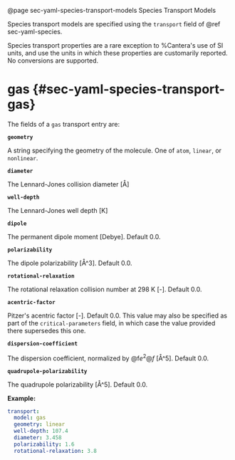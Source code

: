 @page sec-yaml-species-transport-models Species Transport Models

Species transport models are specified using the `transport` field of
@ref sec-yaml-species.

Species transport properties are a rare exception to %Cantera's use of
SI units, and use the units in which these properties are customarily
reported. No conversions are supported.

# gas {#sec-yaml-species-transport-gas}

The fields of a `gas` transport entry are:

<b>`geometry`</b>

A string specifying the geometry of the molecule. One of `atom`,
`linear`, or `nonlinear`.

<b>`diameter`</b>

The Lennard-Jones collision diameter \[Å\]

<b>`well-depth`</b>

The Lennard-Jones well depth \[K\]

<b>`dipole`</b>

The permanent dipole moment \[Debye\]. Default 0.0.

<b>`polarizability`</b>

The dipole polarizability \[Å\^3\]. Default 0.0.

<b>`rotational-relaxation`</b>

The rotational relaxation collision number at 298 K \[-\]. Default 0.0.

<b>`acentric-factor`</b>

Pitzer's acentric factor \[-\]. Default 0.0. This value may also be
specified as part of the `critical-parameters` field,
in which case the value provided there supersedes this one.

<b>`dispersion-coefficient`</b>

The dispersion coefficient, normalized by @f$e^2@f$ \[Å\^5\]. Default 0.0.

<b>`quadrupole-polarizability`</b>

The quadrupole polarizability \[Å\^5\]. Default 0.0.

**Example:**

```yaml
transport:
  model: gas
  geometry: linear
  well-depth: 107.4
  diameter: 3.458
  polarizability: 1.6
  rotational-relaxation: 3.8
```
